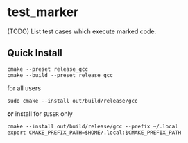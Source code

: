 # test_marker
(TODO) List test cases which execute marked code.

## Quick Install

```shell
cmake --preset release_gcc
cmake --build --preset release_gcc
```

for all users
```shell
sudo cmake --install out/build/release/gcc
```
**or** install for `$USER` only
```shell
cmake --install out/build/release/gcc --prefix ~/.local
export CMAKE_PREFIX_PATH=$HOME/.local:$CMAKE_PREFIX_PATH
```
